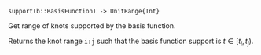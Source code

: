 ```
support(b::BasisFunction) -> UnitRange{Int}
```

Get range of knots supported by the basis function.

Returns the knot range `i:j` such that the basis function support is $t ∈ [t_i, t_j)$.

